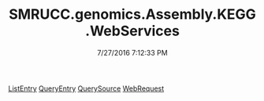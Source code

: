 ﻿---
title: SMRUCC.genomics.Assembly.KEGG.WebServices
date: 7/27/2016 7:12:33 PM
---

[ListEntry](T-SMRUCC.genomics.Assembly.KEGG.WebServices.ListEntry.html)
[QueryEntry](T-SMRUCC.genomics.Assembly.KEGG.WebServices.QueryEntry.html)
[QuerySource](T-SMRUCC.genomics.Assembly.KEGG.WebServices.QuerySource.html)
[WebRequest](T-SMRUCC.genomics.Assembly.KEGG.WebServices.WebRequest.html)
